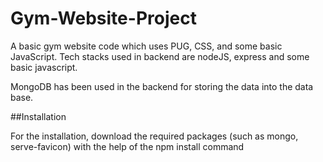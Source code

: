# Gym-Website-Project
A basic gym website code which uses PUG, CSS, and some basic JavaScript. Tech stacks used in backend are nodeJS, express and some basic javascript.

MongoDB has been used in the backend for storing the data into the data base.

##Installation

For the installation, download the required packages (such as mongo, serve-favicon) with the help of the npm install command
